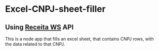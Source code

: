 # Excel-CNPJ-sheet-filler
## Using [Receita WS](https://receitaws.com.br/api) API
This is a node app that fills an excel sheet, that contains CNPJ rows, with the data related to that CNPJ.
